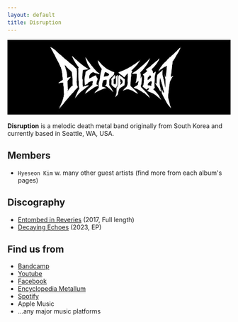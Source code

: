 ```yaml
---
layout: default
title: Disruption
---
```

![logo](/logo.jpg)

**Disruption** is a melodic death metal band originally from South Korea and currently based in Seattle, WA, USA. <br>

## Members
- `Hyeseon Kim` w. many other guest artists (find more from each album's pages)

## Discography
- [Entombed in Reveries](https://disruption666.github.io/entombedinreveries) (2017, Full length)
- [Decaying Echoes](https://disruption666.github.io/decayingechoes) (2023, EP)

## Find us from
- [Bandcamp](https://disruption666.bandcamp.com/releases)
- [Youtube](https://www.youtube.com/@disruption-9926/videos)
- [Facebook](https://www.facebook.com/disruption666/)
- [Encyclopedia Metallum](https://www.metal-archives.com/bands/Disruption/3540429084)
- [Spotify](https://open.spotify.com/artist/398KKwHwS29lZDFqnY4yJZ)
- Apple Music 
- ...any major music platforms
